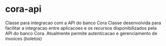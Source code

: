 # cora-api
Classe para integracao com a API do banco Cora
Classe desenvolvida para facilitar a integracao entre aplicacoes e os recursos disponibilizados pela API do banco Cora. Atualmente permite autenticacao e gerenciamento de invoices (boletos)

